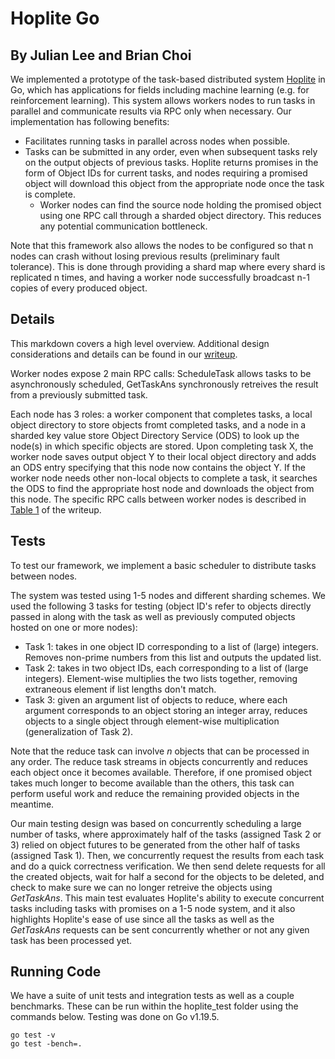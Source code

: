 # Hoplite Go
## By Julian Lee and Brian Choi

We implemented a prototype of the task-based distributed system [Hoplite](https://arxiv.org/pdf/2002.05814.pdf) in Go, which has applications for fields including machine learning (e.g. for reinforcement learning). This system allows workers nodes to run tasks in parallel and communicate results via RPC only when necessary. Our implementation has following benefits:
* Facilitates running tasks in parallel across nodes when possible.
* Tasks can be submitted in any order, even when subsequent tasks rely on the output objects of previous tasks. Hoplite returns promises in the form of Object IDs for current tasks, and nodes requiring a promised object will download this object from the appropriate node once the task is complete.
	* Worker nodes can find the source node holding the promised object using one RPC call through a sharded object directory. This reduces any potential communication bottleneck.

Note that this framework also allows the nodes to be configured so that n nodes can crash without losing previous results (preliminary fault tolerance). This is done through providing a shard map where every shard is replicated n times, and having a worker node successfully broadcast n-1 copies of every produced object. 

## Details 

This markdown covers a high level overview. Additional design considerations and details can be found in our [writeup](hoplite_go.pdf). 

Worker nodes expose 2 main RPC calls: ScheduleTask allows tasks to be asynchronously scheduled, GetTaskAns synchronously retreives the result from a previously submitted task.

Each node has 3 roles: a worker component that completes tasks, a local object directory to store objects fromt completed tasks, and a node in a sharded key value store Object Directory Service (ODS) to look up the node(s) in which specific objects are stored. Upon completing task X, the worker node saves output object Y to their local object directory and adds an ODS entry specifying that this node now contains the object Y. If the worker node needs other non-local objects to complete a task, it searches the ODS to find the appropriate host node and downloads the object from this node. The specific RPC calls between worker nodes is described in [Table 1](hoplite_go.pdf) of the writeup.

## Tests

To test our framework, we implement a basic scheduler to distribute tasks between nodes.

The system was tested using 1-5 nodes and different sharding schemes. We used the following 3 tasks for testing (object ID's refer to objects directly passed in along with the task as well as previously computed objects hosted on one or more nodes): 
* Task 1: takes in one object ID corresponding to a list of (large) integers. Removes non-prime numbers from this list and outputs the updated list.
* Task 2: takes in two object IDs, each corresponding to a list of (large integers). Element-wise multiplies the two lists together, removing extraneous element if list lengths don't match. 
* Task 3: given an argument list of objects to reduce, where each argument corresponds to an object storing an integer array, reduces objects to a single object through element-wise multiplication (generalization of Task 2). 

Note that the reduce task can involve $n$ objects that can be processed in any order. The reduce task streams in objects concurrently and reduces each object once it becomes available. Therefore, if one promised object takes much longer to become available than the others, this task can perform useful work and reduce the remaining provided objects in the meantime. 

Our main testing design was based on concurrently scheduling a large number of tasks, where approximately half of the tasks (assigned Task 2 or 3) relied on object futures to be generated from the other half of tasks (assigned Task 1). Then, we concurrently request the results from each task and do a quick correctness verification. We then send delete requests for all the created objects, wait for half a second for the objects to be deleted, and check to make sure we can no longer retreive the objects using $GetTaskAns$. This main test evaluates Hoplite's ability to execute concurrent tasks including tasks with promises on a 1-5 node system, and it also highlights Hoplite's ease of use since all the tasks as well as the $GetTaskAns$ requests can be sent concurrently whether or not any given task has been processed yet. 

## Running Code

We have a suite of unit tests and integration tests as well as a couple benchmarks. These can be run within the hoplite_test folder using the commands below. Testing was done on Go v1.19.5.

``` 
go test -v
go test -bench=.
``` 